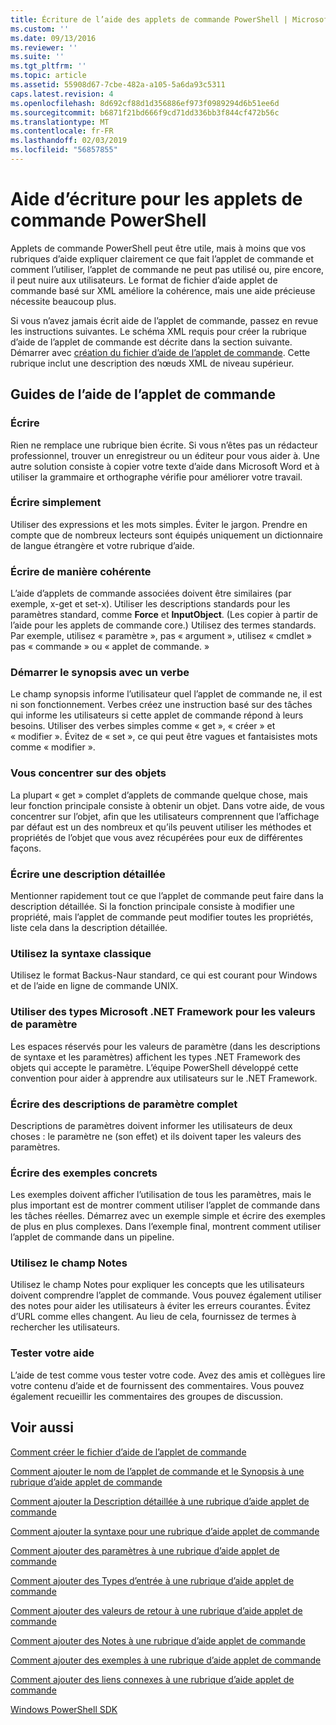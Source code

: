 ```yaml
---
title: Écriture de l’aide des applets de commande PowerShell | Microsoft Docs
ms.custom: ''
ms.date: 09/13/2016
ms.reviewer: ''
ms.suite: ''
ms.tgt_pltfrm: ''
ms.topic: article
ms.assetid: 55908d67-7cbe-482a-a105-5a6da93c5311
caps.latest.revision: 4
ms.openlocfilehash: 8d692cf88d1d356886ef973f0989294d6b51ee6d
ms.sourcegitcommit: b6871f21bd666f9cd71dd336bb3f844cf472b56c
ms.translationtype: MT
ms.contentlocale: fr-FR
ms.lasthandoff: 02/03/2019
ms.locfileid: "56857855"
---
```

# <a name="writing-help-for-powershell-cmdlets"></a>Aide d’écriture pour les applets de commande PowerShell

Applets de commande PowerShell peut être utile, mais à moins que vos rubriques d’aide expliquer clairement ce que fait l’applet de commande et comment l’utiliser, l’applet de commande ne peut pas utilisé ou, pire encore, il peut nuire aux utilisateurs.
Le format de fichier d’aide applet de commande basé sur XML améliore la cohérence, mais une aide précieuse nécessite beaucoup plus.

Si vous n’avez jamais écrit aide de l’applet de commande, passez en revue les instructions suivantes.
Le schéma XML requis pour créer la rubrique d’aide de l’applet de commande est décrite dans la section suivante.
Démarrer avec [création du fichier d’aide de l’applet de commande](./how-to-create-the-cmdlet-help-file.md).
Cette rubrique inclut une description des nœuds XML de niveau supérieur.

## <a name="writing-guidelines-for-cmdlet-help"></a>Guides de l’aide de l’applet de commande

### <a name="write-well"></a>Écrire
Rien ne remplace une rubrique bien écrite.
Si vous n’êtes pas un rédacteur professionnel, trouver un enregistreur ou un éditeur pour vous aider à.
Une autre solution consiste à copier votre texte d’aide dans Microsoft Word et à utiliser la grammaire et orthographe vérifie pour améliorer votre travail.

### <a name="write-simply"></a>Écrire simplement
Utiliser des expressions et les mots simples.
Éviter le jargon.
Prendre en compte que de nombreux lecteurs sont équipés uniquement un dictionnaire de langue étrangère et votre rubrique d’aide.

### <a name="write-consistently"></a>Écrire de manière cohérente
L’aide d’applets de commande associées doivent être similaires (par exemple, x-get et set-x).
Utiliser les descriptions standards pour les paramètres standard, comme **Force** et **InputObject**.
(Les copier à partir de l’aide pour les applets de commande core.) Utilisez des termes standards.
Par exemple, utilisez « paramètre », pas « argument », utilisez « cmdlet » pas « commande » ou « applet de commande. »

### <a name="start-the-synopsis-with-a-verb"></a>Démarrer le synopsis avec un verbe
Le champ synopsis informe l’utilisateur quel l’applet de commande ne, il est ni son fonctionnement.
Verbes créez une instruction basé sur des tâches qui informe les utilisateurs si cette applet de commande répond à leurs besoins.
Utiliser des verbes simples comme « get », « créer » et « modifier ».
Évitez de « set », ce qui peut être vagues et fantaisistes mots comme « modifier ».

### <a name="focus-on-objects"></a>Vous concentrer sur des objets
La plupart « get » complet d’applets de commande quelque chose, mais leur fonction principale consiste à obtenir un objet.
Dans votre aide, de vous concentrer sur l’objet, afin que les utilisateurs comprennent que l’affichage par défaut est un des nombreux et qu’ils peuvent utiliser les méthodes et propriétés de l’objet que vous avez récupérées pour eux de différentes façons.

### <a name="write-detailed-descriptions"></a>Écrire une description détaillée
Mentionner rapidement tout ce que l’applet de commande peut faire dans la description détaillée.
Si la fonction principale consiste à modifier une propriété, mais l’applet de commande peut modifier toutes les propriétés, liste cela dans la description détaillée.

### <a name="use-conventional-syntax"></a>Utilisez la syntaxe classique
Utilisez le format Backus-Naur standard, ce qui est courant pour Windows et de l’aide en ligne de commande UNIX.

### <a name="use-microsoft-net-framework-types-for-parameter-values"></a>Utiliser des types Microsoft .NET Framework pour les valeurs de paramètre
Les espaces réservés pour les valeurs de paramètre (dans les descriptions de syntaxe et les paramètres) affichent les types .NET Framework des objets qui accepte le paramètre.
L’équipe PowerShell développé cette convention pour aider à apprendre aux utilisateurs sur le .NET Framework.

### <a name="write-complete-parameter-descriptions"></a>Écrire des descriptions de paramètre complet
Descriptions de paramètres doivent informer les utilisateurs de deux choses : le paramètre ne (son effet) et ils doivent taper les valeurs des paramètres.

### <a name="write-practical-examples"></a>Écrire des exemples concrets
Les exemples doivent afficher l’utilisation de tous les paramètres, mais le plus important est de montrer comment utiliser l’applet de commande dans les tâches réelles.
Démarrez avec un exemple simple et écrire des exemples de plus en plus complexes.
Dans l’exemple final, montrent comment utiliser l’applet de commande dans un pipeline.

### <a name="use-the-notes-field"></a>Utilisez le champ Notes
Utilisez le champ Notes pour expliquer les concepts que les utilisateurs doivent comprendre l’applet de commande.
Vous pouvez également utiliser des notes pour aider les utilisateurs à éviter les erreurs courantes.
Évitez d’URL comme elles changent.
Au lieu de cela, fournissez de termes à rechercher les utilisateurs.

### <a name="test-your-help"></a>Tester votre aide
L’aide de test comme vous tester votre code.
Avez des amis et collègues lire votre contenu d’aide et de fournissent des commentaires.
Vous pouvez également recueillir les commentaires des groupes de discussion.

## <a name="see-also"></a>Voir aussi

 [Comment créer le fichier d’aide de l’applet de commande](./how-to-create-the-cmdlet-help-file.md)

 [Comment ajouter le nom de l’applet de commande et le Synopsis à une rubrique d’aide applet de commande](./how-to-add-the-cmdlet-name-and-synopsis-to-a-cmdlet-help-topic.md)

 [Comment ajouter la Description détaillée à une rubrique d’aide applet de commande](./how-to-add-a-cmdlet-description.md)

 [Comment ajouter la syntaxe pour une rubrique d’aide applet de commande](./how-to-add-syntax-to-a-cmdlet-help-topic.md)

 [Comment ajouter des paramètres à une rubrique d’aide applet de commande](./how-to-add-parameter-information.md)

 [Comment ajouter des Types d’entrée à une rubrique d’aide applet de commande](./how-to-add-input-types-to-a-cmdlet-help-topic.md)

 [Comment ajouter des valeurs de retour à une rubrique d’aide applet de commande](./how-to-add-return-values-to-a-cmdlet-help-topic.md)

 [Comment ajouter des Notes à une rubrique d’aide applet de commande](./how-to-add-notes-to-a-cmdlet-help-topic.md)

 [Comment ajouter des exemples à une rubrique d’aide applet de commande](./how-to-add-examples-to-a-cmdlet-help-topic.md)

 [Comment ajouter des liens connexes à une rubrique d’aide applet de commande](./how-to-add-related-links-to-a-cmdlet-help-topic.md)

 [Windows PowerShell SDK](../windows-powershell-reference.md)